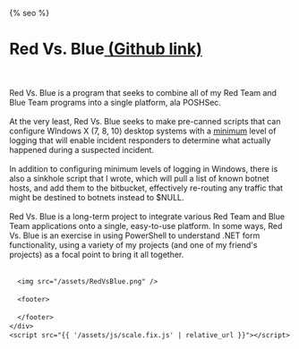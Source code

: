 <html lang="{{ site.lang | default: "en-US" }}">
  <head>
    <meta charset="utf-8">
    <meta http-equiv="X-UA-Compatible" content="chrome=1">

{% seo %}
    <meta name="viewport" content="width=device-width">
    <!--[if lt IE 9]>
    <script src="//html5shiv.googlecode.com/svn/trunk/html5.js"></script>
    <![endif]-->
    <title>🔒🛡️ Jacob Kelley's Github 🛡️🔒</title>
  </head>
  <body>
    <div class="wrapper">
      <h1>Red Vs. Blue<a href="https://github.com/exaybachay-ak/RedVsBlue"> (Github link)</a></h1>
        <br /><br />
        Red Vs. Blue is a program that seeks to combine all of my Red Team and Blue Team programs into a single platform, ala POSHSec.<br /><br />
        At the very least, Red Vs. Blue seeks to make pre-canned scripts that can configure WIndows X (7, 8, 10) desktop systems with a <u>minimum</u> level of logging that will enable incident responders to determine what actually happened during a suspected incident.<br /><br />
        In addition to configuring minimum levels of logging in Windows, there is also a sinkhole script that I wrote, which will pull a list of known botnet hosts, and add them to the bitbucket, effectively re-routing any traffic that might be destined to botnets instead to $NULL. <br /><br />
        Red Vs. Blue is a long-term project to integrate various Red Team and Blue Team applications onto a single, easy-to-use platform.  In some ways, Red Vs. Blue is an exercise in using PowerShell to understand .NET form functionality, using a variety of my projects (and one of my friend's projects) as a focal point to bring it all together.<br /><br />
      
      <img src="/assets/RedVsBlue.png" />
      
      <footer>

      </footer>
    </div>
    <script src="{{ '/assets/js/scale.fix.js' | relative_url }}"></script>

  </body>
</html>
